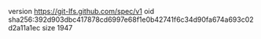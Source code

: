 version https://git-lfs.github.com/spec/v1
oid sha256:392d903dbc417878cd6997e68f1e0b42741f6c34d90fa674a693c02d2a11a1ec
size 1947
